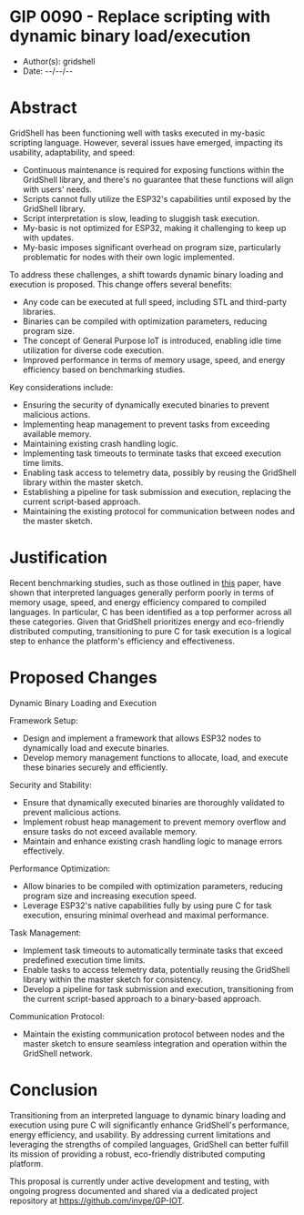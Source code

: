 # GIP 0090 - Replace scripting with dynamic binary load/execution

- Author(s): gridshell
- Date: --/--/--

# Abstract

GridShell has been functioning well with tasks executed in my-basic scripting language. However, several issues have emerged, impacting its usability, adaptability, and speed:

- Continuous maintenance is required for exposing functions within the GridShell library, and there's no guarantee that these functions will align with users' needs.
- Scripts cannot fully utilize the ESP32's capabilities until exposed by the GridShell library.
- Script interpretation is slow, leading to sluggish task execution.
- My-basic is not optimized for ESP32, making it challenging to keep up with updates.
- My-basic imposes significant overhead on program size, particularly problematic for nodes with their own logic implemented.

To address these challenges, a shift towards dynamic binary loading and execution is proposed. This change offers several benefits:

- Any code can be executed at full speed, including STL and third-party libraries.
- Binaries can be compiled with optimization parameters, reducing program size.
- The concept of General Purpose IoT is introduced, enabling idle time utilization for diverse code execution.
- Improved performance in terms of memory usage, speed, and energy efficiency based on benchmarking studies.

Key considerations include:

- Ensuring the security of dynamically executed binaries to prevent malicious actions.
- Implementing heap management to prevent tasks from exceeding available memory.
- Maintaining existing crash handling logic.
- Implementing task timeouts to terminate tasks that exceed execution time limits.
- Enabling task access to telemetry data, possibly by reusing the GridShell library within the master sketch.
- Establishing a pipeline for task submission and execution, replacing the current script-based approach.
- Maintaining the existing protocol for communication between nodes and the master sketch.

# Justification

Recent benchmarking studies, such as those outlined in [this](https://haslab.github.io/SAFER/scp21.pdf) paper, have shown that interpreted languages generally perform poorly in terms of memory usage, speed, and energy efficiency compared to compiled languages. In particular, C has been identified as a top performer across all these categories. Given that GridShell prioritizes energy and eco-friendly distributed computing, transitioning to pure C for task execution is a logical step to enhance the platform's efficiency and effectiveness.

# Proposed Changes

Dynamic Binary Loading and Execution

Framework Setup:
- Design and implement a framework that allows ESP32 nodes to dynamically load and execute binaries.
- Develop memory management functions to allocate, load, and execute these binaries securely and efficiently.

Security and Stability:
- Ensure that dynamically executed binaries are thoroughly validated to prevent malicious actions.
- Implement robust heap management to prevent memory overflow and ensure tasks do not exceed available memory.
- Maintain and enhance existing crash handling logic to manage errors effectively.

Performance Optimization:
- Allow binaries to be compiled with optimization parameters, reducing program size and increasing execution speed.
- Leverage ESP32's native capabilities fully by using pure C for task execution, ensuring minimal overhead and maximal performance.

Task Management:
- Implement task timeouts to automatically terminate tasks that exceed predefined execution time limits.
- Enable tasks to access telemetry data, potentially reusing the GridShell library within the master sketch for consistency.
- Develop a pipeline for task submission and execution, transitioning from the current script-based approach to a binary-based approach.

Communication Protocol:
- Maintain the existing communication protocol between nodes and the master sketch to ensure seamless integration and operation within the GridShell network.

# Conclusion

Transitioning from an interpreted language to dynamic binary loading and execution using pure C will significantly enhance GridShell's performance, energy efficiency, and usability. By addressing current limitations and leveraging the strengths of compiled languages, GridShell can better fulfill its mission of providing a robust, eco-friendly distributed computing platform.

This proposal is currently under active development and testing, with ongoing progress documented and shared via a dedicated project repository at https://github.com/invpe/GP-IOT.
